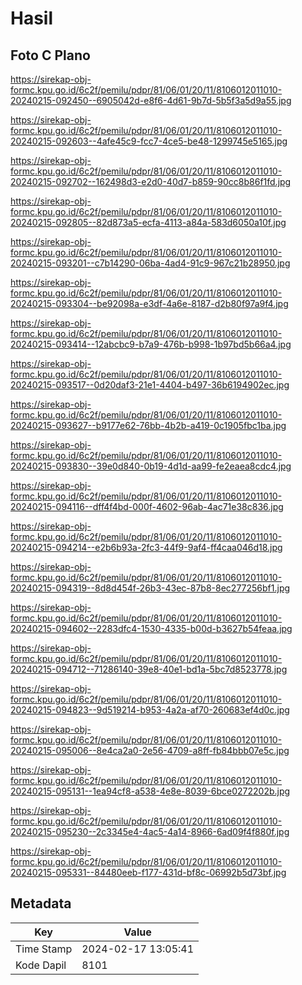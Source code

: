 # Hasil

## Foto C Plano

https://sirekap-obj-formc.kpu.go.id/6c2f/pemilu/pdpr/81/06/01/20/11/8106012011010-20240215-092450--6905042d-e8f6-4d61-9b7d-5b5f3a5d9a55.jpg

https://sirekap-obj-formc.kpu.go.id/6c2f/pemilu/pdpr/81/06/01/20/11/8106012011010-20240215-092603--4afe45c9-fcc7-4ce5-be48-1299745e5165.jpg

https://sirekap-obj-formc.kpu.go.id/6c2f/pemilu/pdpr/81/06/01/20/11/8106012011010-20240215-092702--162498d3-e2d0-40d7-b859-90cc8b86f1fd.jpg

https://sirekap-obj-formc.kpu.go.id/6c2f/pemilu/pdpr/81/06/01/20/11/8106012011010-20240215-092805--82d873a5-ecfa-4113-a84a-583d6050a10f.jpg

https://sirekap-obj-formc.kpu.go.id/6c2f/pemilu/pdpr/81/06/01/20/11/8106012011010-20240215-093201--c7b14290-06ba-4ad4-91c9-967c21b28950.jpg

https://sirekap-obj-formc.kpu.go.id/6c2f/pemilu/pdpr/81/06/01/20/11/8106012011010-20240215-093304--be92098a-e3df-4a6e-8187-d2b80f97a9f4.jpg

https://sirekap-obj-formc.kpu.go.id/6c2f/pemilu/pdpr/81/06/01/20/11/8106012011010-20240215-093414--12abcbc9-b7a9-476b-b998-1b97bd5b66a4.jpg

https://sirekap-obj-formc.kpu.go.id/6c2f/pemilu/pdpr/81/06/01/20/11/8106012011010-20240215-093517--0d20daf3-21e1-4404-b497-36b6194902ec.jpg

https://sirekap-obj-formc.kpu.go.id/6c2f/pemilu/pdpr/81/06/01/20/11/8106012011010-20240215-093627--b9177e62-76bb-4b2b-a419-0c1905fbc1ba.jpg

https://sirekap-obj-formc.kpu.go.id/6c2f/pemilu/pdpr/81/06/01/20/11/8106012011010-20240215-093830--39e0d840-0b19-4d1d-aa99-fe2eaea8cdc4.jpg

https://sirekap-obj-formc.kpu.go.id/6c2f/pemilu/pdpr/81/06/01/20/11/8106012011010-20240215-094116--dff4f4bd-000f-4602-96ab-4ac71e38c836.jpg

https://sirekap-obj-formc.kpu.go.id/6c2f/pemilu/pdpr/81/06/01/20/11/8106012011010-20240215-094214--e2b6b93a-2fc3-44f9-9af4-ff4caa046d18.jpg

https://sirekap-obj-formc.kpu.go.id/6c2f/pemilu/pdpr/81/06/01/20/11/8106012011010-20240215-094319--8d8d454f-26b3-43ec-87b8-8ec277256bf1.jpg

https://sirekap-obj-formc.kpu.go.id/6c2f/pemilu/pdpr/81/06/01/20/11/8106012011010-20240215-094602--2283dfc4-1530-4335-b00d-b3627b54feaa.jpg

https://sirekap-obj-formc.kpu.go.id/6c2f/pemilu/pdpr/81/06/01/20/11/8106012011010-20240215-094712--71286140-39e8-40e1-bd1a-5bc7d8523778.jpg

https://sirekap-obj-formc.kpu.go.id/6c2f/pemilu/pdpr/81/06/01/20/11/8106012011010-20240215-094823--9d519214-b953-4a2a-af70-260683ef4d0c.jpg

https://sirekap-obj-formc.kpu.go.id/6c2f/pemilu/pdpr/81/06/01/20/11/8106012011010-20240215-095006--8e4ca2a0-2e56-4709-a8ff-fb84bbb07e5c.jpg

https://sirekap-obj-formc.kpu.go.id/6c2f/pemilu/pdpr/81/06/01/20/11/8106012011010-20240215-095131--1ea94cf8-a538-4e8e-8039-6bce0272202b.jpg

https://sirekap-obj-formc.kpu.go.id/6c2f/pemilu/pdpr/81/06/01/20/11/8106012011010-20240215-095230--2c3345e4-4ac5-4a14-8966-6ad09f4f880f.jpg

https://sirekap-obj-formc.kpu.go.id/6c2f/pemilu/pdpr/81/06/01/20/11/8106012011010-20240215-095331--84480eeb-f177-431d-bf8c-06992b5d73bf.jpg


## Metadata

| Key        | Value               |
| ---------- | ------------------- |
| Time Stamp | 2024-02-17 13:05:41 |
| Kode Dapil | 8101                |



